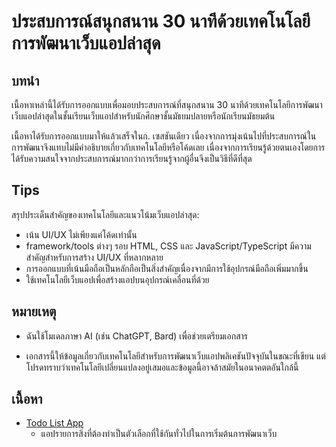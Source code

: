 # ประสบการณ์สนุกสนาน 30 นาทีด้วยเทคโนโลยีการพัฒนาเว็บแอปล่าสุด

## บทนำ

เนื้อหาเหล่านี้ได้รับการออกแบบเพื่อมอบประสบการณ์ที่สนุกสนาน 30 นาทีด้วยเทคโนโลยีการพัฒนาเว็บแอปล่าสุดในชั้นเรียนเว็บแอปสำหรับนักศึกษาชั้นมัธยมปลายหรือนักเรียนมัธยมต้น

เนื้อหาได้รับการออกแบบมาให้แล้วเสร็จในก. เซสชันเดียว เนื่องจากการมุ่งเน้นไปที่ประสบการณ์ในการพัฒนาจึงแทบไม่มีคำอธิบายเกี่ยวกับเทคโนโลยีหรือโค้ดเลย เนื่องจากการเรียนรู้ด้วยตนเองโดยการได้รับความสนใจจากประสบการณ์มากกว่าการเรียนรู้จากผู้อื่นจึงเป็นวิธีที่ดีที่สุด

## Tips

สรุปประเด็นสำคัญของเทคโนโลยีและแนวโน้มเว็บแอปล่าสุด:

- เน้น UI/UX ไม่เพียงแค่โค้ดเท่านั้น
- framework/tools ต่างๆ รอบ HTML, CSS และ JavaScript/TypeScript มีความสำคัญสำหรับการสร้าง UI/UX ที่หลากหลาย
- การออกแบบที่เน้นมือถือเป็นหลักถือเป็นสิ่งสำคัญเนื่องจากมีการใช้อุปกรณ์มือถือเพิ่มมากขึ้น
- ใช้เทคโนโลยีเว็บแอปเพื่อสร้างแอปบนอุปกรณ์เคลื่อนที่ด้วย

## หมายเหตุ

- ฉันใช้โมเดลภาษา AI (เช่น ChatGPT, Bard) เพื่อช่วยเตรียมเอกสาร

- เอกสารนี้ให้ข้อมูลเกี่ยวกับเทคโนโลยีสำหรับการพัฒนาเว็บแอปพลิเคชันปัจจุบันในขณะที่เขียน แต่โปรดทราบว่าเทคโนโลยีเปลี่ยนแปลงอยู่เสมอและข้อมูลนี้อาจล้าสมัยในอนาคตตอันใกล้นี้

## เนื้อหา

- [Todo List App](1st.md)
  - แอปรายการสิ่งที่ต้องทำเป็นตัวเลือกที่ใช้กันทั่วไปในการเริ่มต้นการพัฒนาเว็บ
